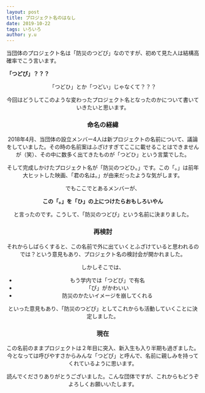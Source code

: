 ```yaml
---
layout: post
title: プロジェクト名のはなし
date: 2019-10-22
tags: いろいろ
author: y.u
---
```


当団体のプロジェクト名は「防災のつどぴ」なのですが、初めて見た人は結構高確率でこう言います。

<span style="text-align: center">
<strong>「つどぴ」？？？</strong>

「つどひ」とか「つどい」じゃなくて？？？ 
</span>

今回はどうしてこのような変わったプロジェクト名となったのかについて書いていきたいと思います。

<!--more-->

### 命名の経緯

2018年4月、当団体の設立メンバー4人は新プロジェクトの名前について、議論をしていました。その時の名前案はふざけすぎてここに載せることはできませんが（笑）、その中に数多く出てきたものが「つどひ」という言葉でした。

そして完成しかけたプロジェクト名が「防災のつどひ。」です。この「。」は前年大ヒットした映画、「君の名は。」が由来だったような気がします。

でもここでとあるメンバーが、

**この「。」を「ひ」の上につけたらおもしろいやん**

と言ったのです。こうして、「防災のつどぴ」という名前に決まりました。

### 再検討

それからしばらくすると、この名前で外に出ていくとふざけていると思われるのでは？という意見もあり、プロジェクト名の検討会が開かれました。

しかしそこでは、

- もう学内では「つどぴ」で有名
- 「ぴ」がかわいい
- 防災のかたいイメージを崩してくれる

といった意見もあり、「防災のつどぴ」としてこれからも活動していくことに決定しました。

### 現在

この名前のままプロジェクトは２年目に突入、新入生も入り半期も過ぎました。今となっては呼びやすさからみんな「つどぴ」と呼んで、名前に親しみを持ってくれているように思います。

読んでくださりありがとうございました。こんな団体ですが、これからもどうぞよろしくお願いいたします。
